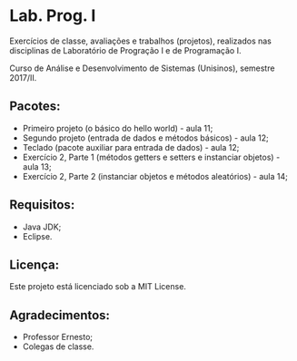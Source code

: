 # Lab. Prog. I

Exercícios de classe, avaliações e trabalhos (projetos), realizados nas disciplinas de Laboratório de Progração I e de Programação I.

Curso de Análise e Desenvolvimento de Sistemas (Unisinos), semestre 2017/II.

## Pacotes:
- Primeiro projeto (o básico do hello world) - aula 11;
- Segundo projeto (entrada de dados e métodos básicos) - aula 12;
- Teclado (pacote auxiliar para entrada de dados) - aula 12;
- Exercício 2, Parte 1 (métodos getters e setters e instanciar objetos) - aula 13;
- Exercício 2, Parte 2 (instanciar objetos e métodos aleatórios) - aula 14;

## Requisitos:
- Java JDK;
- Eclipse.

## Licença:
Este projeto está licenciado sob a MIT License.

## Agradecimentos:
- Professor Ernesto;
- Colegas de classe.